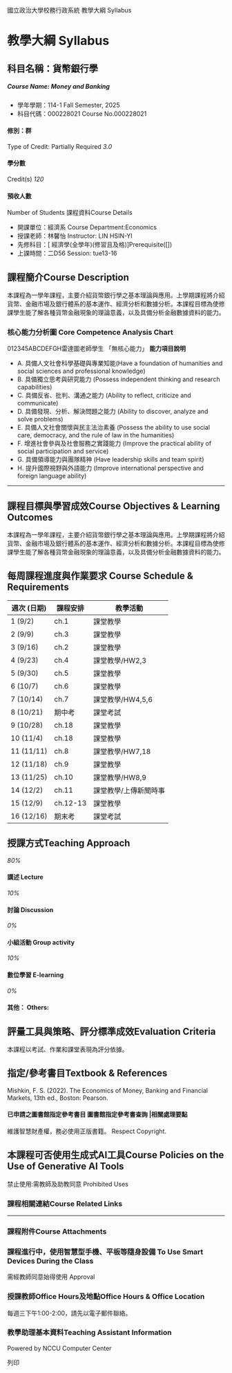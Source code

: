 國立政治大學校務行政系統 教學大綱 Syllabus
# 教學大綱 Syllabus
##  科目名稱：貨幣銀行學
#####  Course Name: Money and Banking
  * 學年學期：114-1 Fall Semester, 2025 
  * 科目代碼：000228021 Course No.000228021


#### 修別：群
Type of Credit: Partially Required 
_3.0_
#### 學分數
Credit(s)
_120_
#### 預收人數
Number of Students
課程資料Course Details
  * 開課單位：經濟系 Course Department:Economics 
  * 授課老師：林馨怡 Instructor: LIN HSIN-YI 
  * 先修科目：[ 經濟學(全學年)(修習且及格)]Prerequisite([])
  * 上課時間：二D56 Session: tue13-16


##  課程簡介Course Description
本課程為一學年課程，主要介紹貨幣銀行學之基本理論與應用。上學期課程將介紹貨幣、金融市場及銀行體系的基本運作、經濟分析和數據分析。本課程目標為使修課學生能了解各種貨幣金融現象的理論意義，以及具備分析金融數據資料的能力。
###  核心能力分析圖 Core Competence Analysis Chart
012345ABCDEFGH雷達圖老師學生
「無核心能力」 
**能力項目說明**
  * A. 具備人文社會科學基礎與專業知能(Have a foundation of humanities and social sciences and professional knowledge)
  * B. 具備獨立思考與研究能力 (Possess independent thinking and research capabilities)
  * C. 具備反省、批判、溝通之能力 (Ability to reflect, criticize and communicate)
  * D. 具備發現、分析、解決問題之能力 (Ability to discover, analyze and solve problems)
  * E. 具備人文社會關懷與民主法治素養 (Possess the ability to use social care, democracy, and the rule of law in the humanities)
  * F. 增進社會參與及社會服務之實踐能力 (Improve the practical ability of social participation and service)
  * G. 具備領導能力與團隊精神 (Have leadership skills and team spirit)
  * H. 提升國際視野與外語能力 (Improve international perspective and foreign language ability)


* * *
##  課程目標與學習成效Course Objectives & Learning Outcomes 
本課程為一學年課程，主要介紹貨幣銀行學之基本理論與應用。上學期課程將介紹貨幣、金融市場及銀行體系的基本運作、經濟分析和數據分析。本課程目標為使修課學生能了解各種貨幣金融現象的理論意義，以及具備分析金融數據資料的能力。
##  每周課程進度與作業要求 Course Schedule & Requirements
週次 (日期) |  課程安排 |  教學活動  
---|---|---  
1 (9/2) |  ch.1 |  課堂教學  
2 (9/9) |  ch.3 |  課堂教學  
3 (9/16) |  ch.2 |  課堂教學  
4 (9/23) |  ch.4 |  課堂教學/HW2,3  
5 (9/30) |  ch.5 |  課堂教學  
6 (10/7) |  ch.6 |  課堂教學  
7 (10/14) |  ch.7 |  課堂教學/HW4,5,6  
8 (10/21) |  期中考 |  課堂考試  
9 (10/28) |  ch.18 |  課堂教學  
10 (11/4) |  ch.18 |  課堂教學  
11 (11/11) |  ch.8 |  課堂教學/HW7,18  
12 (11/18) |  ch.9 |  課堂教學  
13 (11/25) |  ch.10 |  課堂教學/HW8,9  
14 (12/2) |  ch.11 |  課堂教學/上傳新聞時事  
15 (12/9) |  ch.12-13 |  課堂教學  
16 (12/16) |  期末考 |  課堂考試  
##  授課方式Teaching Approach
_80%_
####  講述 Lecture
_10%_
####  討論 Discussion
_0%_
####  小組活動 Group activity
_10%_
####  數位學習 E-learning
_0%_
####  其他： Others:
##  評量工具與策略、評分標準成效Evaluation Criteria
本課程以考試、作業和課堂表現為評分依據。
##  指定/參考書目Textbook & References
Mishkin, F. S. (2022). The Economics of Money, Banking and Financial Markets, 13th ed., Boston: Pearson.
####  已申請之圖書館指定參考書目  圖書館指定參考書查詢 |相關處理要點
維護智慧財產權，務必使用正版書籍。 Respect Copyright.
##  本課程可否使用生成式AI工具Course Policies on the Use of Generative AI Tools
禁止使用:需教師及助教同意 Prohibited Uses
###  課程相關連結Course Related Links
* * *
###  課程附件Course Attachments
###  課程進行中，使用智慧型手機、平板等隨身設備 To Use Smart Devices During the Class
需經教師同意始得使用  Approval
###  授課教師Office Hours及地點Office Hours & Office Location
每週三下午1:00-2:00，請先以電子郵件聯絡。
###  教學助理基本資料Teaching Assistant Information
Powered by NCCU Computer Center
  
列印
